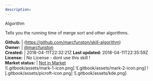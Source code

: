 ```yaml
---
description: 
---
```

Algorithm

Tells you the running time of merge sort and other algorithms.

**Github:** | (https://github.com/marcfunston/skill-algorithm)  
**Owner:** | [@marcfunston](https://github.com/marcfunston)  
**Created:** | 2018-04-11T22:32:21Z  **Last updated:** 2018-04-11T22:35:59Z  
**License:** | No License - dont use this skill !  
**Market status:** | [Not in Market](https://market.mycroft.ai/skill/)  
 ![.gitbook/assets/mark-1-icon.png]  ![.gitbook/assets/mark-2-icon.png]  ![.gitbook/assets/picroft-icon.png]  ![.gitbook/assets/kde.png]  
